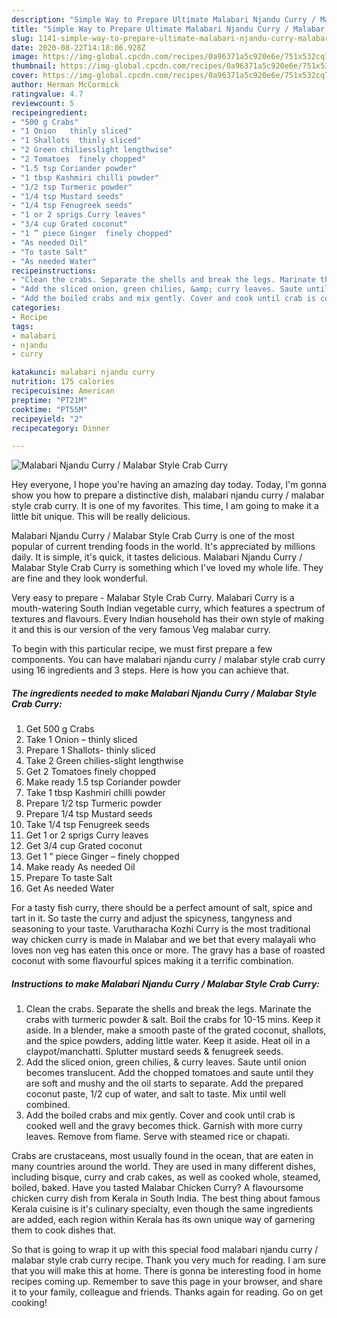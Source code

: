 ```yaml
---
description: "Simple Way to Prepare Ultimate Malabari Njandu Curry / Malabar Style Crab Curry"
title: "Simple Way to Prepare Ultimate Malabari Njandu Curry / Malabar Style Crab Curry"
slug: 1141-simple-way-to-prepare-ultimate-malabari-njandu-curry-malabar-style-crab-curry
date: 2020-08-22T14:18:06.928Z
image: https://img-global.cpcdn.com/recipes/0a96371a5c920e6e/751x532cq70/malabari-njandu-curry-malabar-style-crab-curry-recipe-main-photo.jpg
thumbnail: https://img-global.cpcdn.com/recipes/0a96371a5c920e6e/751x532cq70/malabari-njandu-curry-malabar-style-crab-curry-recipe-main-photo.jpg
cover: https://img-global.cpcdn.com/recipes/0a96371a5c920e6e/751x532cq70/malabari-njandu-curry-malabar-style-crab-curry-recipe-main-photo.jpg
author: Herman McCormick
ratingvalue: 4.7
reviewcount: 5
recipeingredient:
- "500 g Crabs"
- "1 Onion   thinly sliced"
- "1 Shallots  thinly sliced"
- "2 Green chiliesslight lengthwise"
- "2 Tomatoes  finely chopped"
- "1.5 tsp Coriander powder"
- "1 tbsp Kashmiri chilli powder"
- "1/2 tsp Turmeric powder"
- "1/4 tsp Mustard seeds"
- "1/4 tsp Fenugreek seeds"
- "1 or 2 sprigs Curry leaves"
- "3/4 cup Grated coconut"
- "1 ” piece Ginger  finely chopped"
- "As needed Oil"
- "To taste Salt"
- "As needed Water"
recipeinstructions:
- "Clean the crabs. Separate the shells and break the legs. Marinate the crabs with turmeric powder &amp; salt. Boil the crabs for 10-15 mins. Keep it aside. In a blender, make a smooth paste of the grated coconut, shallots, and the spice powders, adding little water. Keep it aside. Heat oil in a claypot/manchatti. Splutter mustard seeds &amp; fenugreek seeds."
- "Add the sliced onion, green chilies, &amp; curry leaves. Saute until onion becomes translucent. Add the chopped tomatoes and saute until they are soft and mushy and the oil starts to separate. Add the prepared coconut paste, 1/2 cup of water, and salt to taste. Mix until well combined."
- "Add the boiled crabs and mix gently. Cover and cook until crab is cooked well and the gravy becomes thick. Garnish with more curry leaves. Remove from flame. Serve with steamed rice or chapati."
categories:
- Recipe
tags:
- malabari
- njandu
- curry

katakunci: malabari njandu curry 
nutrition: 175 calories
recipecuisine: American
preptime: "PT21M"
cooktime: "PT55M"
recipeyield: "2"
recipecategory: Dinner

---
```



![Malabari Njandu Curry / Malabar Style Crab Curry](https://img-global.cpcdn.com/recipes/0a96371a5c920e6e/751x532cq70/malabari-njandu-curry-malabar-style-crab-curry-recipe-main-photo.jpg)

Hey everyone, I hope you're having an amazing day today. Today, I'm gonna show you how to prepare a distinctive dish, malabari njandu curry / malabar style crab curry. It is one of my favorites. This time, I am going to make it a little bit unique. This will be really delicious.

Malabari Njandu Curry / Malabar Style Crab Curry is one of the most popular of current trending foods in the world. It's appreciated by millions daily. It is simple, it's quick, it tastes delicious. Malabari Njandu Curry / Malabar Style Crab Curry is something which I've loved my whole life. They are fine and they look wonderful.

Very easy to prepare - Malabar Style Crab Curry. Malabari Curry is a mouth-watering South Indian vegetable curry, which features a spectrum of textures and flavours. Every Indian household has their own style of making it and this is our version of the very famous Veg malabar curry.


To begin with this particular recipe, we must first prepare a few components. You can have malabari njandu curry / malabar style crab curry using 16 ingredients and 3 steps. Here is how you can achieve that.

<!--inarticleads1-->

##### The ingredients needed to make Malabari Njandu Curry / Malabar Style Crab Curry:

1. Get 500 g Crabs
1. Take 1 Onion –  thinly sliced
1. Prepare 1 Shallots-  thinly sliced
1. Take 2 Green chilies-slight lengthwise
1. Get 2 Tomatoes  finely chopped
1. Make ready 1.5 tsp Coriander powder
1. Take 1 tbsp Kashmiri chilli powder
1. Prepare 1/2 tsp Turmeric powder
1. Prepare 1/4 tsp Mustard seeds
1. Take 1/4 tsp Fenugreek seeds
1. Get 1 or 2 sprigs Curry leaves
1. Get 3/4 cup Grated coconut
1. Get 1 ” piece Ginger – finely chopped
1. Make ready As needed Oil
1. Prepare To taste Salt
1. Get As needed Water


For a tasty fish curry, there should be a perfect amount of salt, spice and tart in it. So taste the curry and adjust the spicyness, tangyness and seasoning to your taste. Varutharacha Kozhi Curry is the most traditional way chicken curry is made in Malabar and we bet that every malayali who loves non veg has eaten this once or more. The gravy has a base of roasted coconut with some flavourful spices making it a terrific combination. 

<!--inarticleads2-->

##### Instructions to make Malabari Njandu Curry / Malabar Style Crab Curry:

1. Clean the crabs. Separate the shells and break the legs. Marinate the crabs with turmeric powder &amp; salt. Boil the crabs for 10-15 mins. Keep it aside. In a blender, make a smooth paste of the grated coconut, shallots, and the spice powders, adding little water. Keep it aside. Heat oil in a claypot/manchatti. Splutter mustard seeds &amp; fenugreek seeds.
1. Add the sliced onion, green chilies, &amp; curry leaves. Saute until onion becomes translucent. Add the chopped tomatoes and saute until they are soft and mushy and the oil starts to separate. Add the prepared coconut paste, 1/2 cup of water, and salt to taste. Mix until well combined.
1. Add the boiled crabs and mix gently. Cover and cook until crab is cooked well and the gravy becomes thick. Garnish with more curry leaves. Remove from flame. Serve with steamed rice or chapati.


Crabs are crustaceans, most usually found in the ocean, that are eaten in many countries around the world. They are used in many different dishes, including bisque, curry and crab cakes, as well as cooked whole, steamed, boiled, baked. Have you tasted Malabar Chicken Curry? A flavoursome chicken curry dish from Kerala in South India. The best thing about famous Kerala cuisine is it&#39;s culinary specialty, even though the same ingredients are added, each region within Kerala has its own unique way of garnering them to cook dishes that. 

So that is going to wrap it up with this special food malabari njandu curry / malabar style crab curry recipe. Thank you very much for reading. I am sure that you will make this at home. There is gonna be interesting food in home recipes coming up. Remember to save this page in your browser, and share it to your family, colleague and friends. Thanks again for reading. Go on get cooking!
